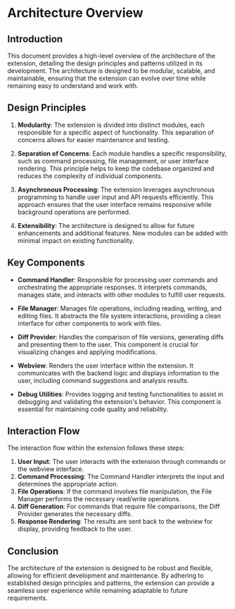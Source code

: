 # Architecture Overview

## Introduction
This document provides a high-level overview of the architecture of the extension, detailing the design principles and patterns utilized in its development. The architecture is designed to be modular, scalable, and maintainable, ensuring that the extension can evolve over time while remaining easy to understand and work with.

## Design Principles
1. **Modularity**: The extension is divided into distinct modules, each responsible for a specific aspect of functionality. This separation of concerns allows for easier maintenance and testing.

2. **Separation of Concerns**: Each module handles a specific responsibility, such as command processing, file management, or user interface rendering. This principle helps to keep the codebase organized and reduces the complexity of individual components.

3. **Asynchronous Processing**: The extension leverages asynchronous programming to handle user input and API requests efficiently. This approach ensures that the user interface remains responsive while background operations are performed.

4. **Extensibility**: The architecture is designed to allow for future enhancements and additional features. New modules can be added with minimal impact on existing functionality.

## Key Components
- **Command Handler**: Responsible for processing user commands and orchestrating the appropriate responses. It interprets commands, manages state, and interacts with other modules to fulfill user requests.

- **File Manager**: Manages file operations, including reading, writing, and editing files. It abstracts the file system interactions, providing a clean interface for other components to work with files.

- **Diff Provider**: Handles the comparison of file versions, generating diffs and presenting them to the user. This component is crucial for visualizing changes and applying modifications.

- **Webview**: Renders the user interface within the extension. It communicates with the backend logic and displays information to the user, including command suggestions and analysis results.

- **Debug Utilities**: Provides logging and testing functionalities to assist in debugging and validating the extension's behavior. This component is essential for maintaining code quality and reliability.

## Interaction Flow
The interaction flow within the extension follows these steps:
1. **User Input**: The user interacts with the extension through commands or the webview interface.
2. **Command Processing**: The Command Handler interprets the input and determines the appropriate action.
3. **File Operations**: If the command involves file manipulation, the File Manager performs the necessary read/write operations.
4. **Diff Generation**: For commands that require file comparisons, the Diff Provider generates the necessary diffs.
5. **Response Rendering**: The results are sent back to the webview for display, providing feedback to the user.

## Conclusion
The architecture of the extension is designed to be robust and flexible, allowing for efficient development and maintenance. By adhering to established design principles and patterns, the extension can provide a seamless user experience while remaining adaptable to future requirements.
